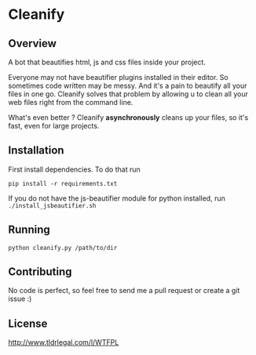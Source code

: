 # Cleanify

## Overview

A bot that beautifies html, js and css files inside your project.

Everyone may not have beautifier plugins installed in their editor. So sometimes code written may be
messy. And it's a pain to beautify all your files in one go. Cleanify solves that problem by allowing u to clean all your web files right from the command
line.

What's even better ? Cleanify **asynchronously** cleans up your files, so it's fast, even for large projects.

## Installation

First install dependencies. To do that run 

<pre><code>pip install -r requirements.txt</code></pre>

If you do not have the js-beautifier module for python installed, run ```./install_jsbeautifier.sh```

## Running
<pre><code>python cleanify.py /path/to/dir</code></pre>

## Contributing

No code is perfect, so feel free to send me a pull request or create a git issue :)

## License
http://www.tldrlegal.com/l/WTFPL
